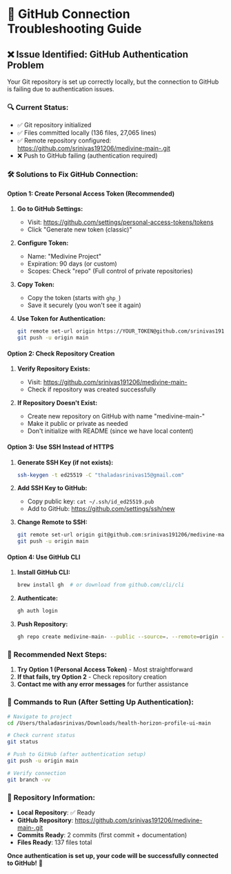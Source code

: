 # 🔧 GitHub Connection Troubleshooting Guide

## ❌ **Issue Identified: GitHub Authentication Problem**

Your Git repository is set up correctly locally, but the connection to GitHub is failing due to authentication issues.

### 🔍 **Current Status:**
- ✅ Git repository initialized
- ✅ Files committed locally (136 files, 27,065 lines)
- ✅ Remote repository configured: https://github.com/srinivas191206/medivine-main-.git
- ❌ Push to GitHub failing (authentication required)

### 🛠️ **Solutions to Fix GitHub Connection:**

#### **Option 1: Create Personal Access Token (Recommended)**

1. **Go to GitHub Settings:**
   - Visit: https://github.com/settings/personal-access-tokens/tokens
   - Click "Generate new token (classic)"

2. **Configure Token:**
   - Name: "Medivine Project"
   - Expiration: 90 days (or custom)
   - Scopes: Check "repo" (Full control of private repositories)

3. **Copy Token:**
   - Copy the token (starts with `ghp_`)
   - Save it securely (you won't see it again)

4. **Use Token for Authentication:**
   ```bash
   git remote set-url origin https://YOUR_TOKEN@github.com/srinivas191206/medivine-main-.git
   git push -u origin main
   ```

#### **Option 2: Check Repository Creation**

1. **Verify Repository Exists:**
   - Visit: https://github.com/srinivas191206/medivine-main-
   - Check if repository was created successfully

2. **If Repository Doesn't Exist:**
   - Create new repository on GitHub with name "medivine-main-"
   - Make it public or private as needed
   - Don't initialize with README (since we have local content)

#### **Option 3: Use SSH Instead of HTTPS**

1. **Generate SSH Key (if not exists):**
   ```bash
   ssh-keygen -t ed25519 -C "thaladasrinivas15@gmail.com"
   ```

2. **Add SSH Key to GitHub:**
   - Copy public key: `cat ~/.ssh/id_ed25519.pub`
   - Add to GitHub: https://github.com/settings/ssh/new

3. **Change Remote to SSH:**
   ```bash
   git remote set-url origin git@github.com:srinivas191206/medivine-main-.git
   git push -u origin main
   ```

#### **Option 4: Use GitHub CLI**

1. **Install GitHub CLI:**
   ```bash
   brew install gh  # or download from github.com/cli/cli
   ```

2. **Authenticate:**
   ```bash
   gh auth login
   ```

3. **Push Repository:**
   ```bash
   gh repo create medivine-main- --public --source=. --remote=origin --push
   ```

### 🚀 **Recommended Next Steps:**

1. **Try Option 1 (Personal Access Token)** - Most straightforward
2. **If that fails, try Option 2** - Check repository creation
3. **Contact me with any error messages** for further assistance

### 📝 **Commands to Run (After Setting Up Authentication):**

```bash
# Navigate to project
cd /Users/thaladasrinivas/Downloads/health-horizon-profile-ui-main

# Check current status
git status

# Push to GitHub (after authentication setup)
git push -u origin main

# Verify connection
git branch -vv
```

### 🔗 **Repository Information:**
- **Local Repository**: ✅ Ready
- **GitHub Repository**: https://github.com/srinivas191206/medivine-main-.git
- **Commits Ready**: 2 commits (first commit + documentation)
- **Files Ready**: 137 files total

**Once authentication is set up, your code will be successfully connected to GitHub!** 🎉